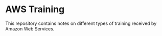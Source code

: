 # AWS Training

This repository contains notes on different types of training received by Amazon Web Services.
